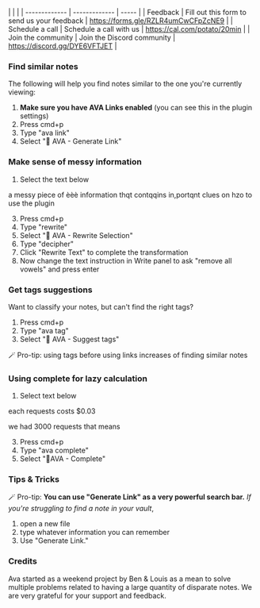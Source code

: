 
| <!-- -->    | <!-- -->    |
| ------------- | ------------- | ----- |
| Feedback     | Fill out this form to send us your feedback | https://forms.gle/RZLR4umCwCFpZcNE9 |
| Schedule a call      | Schedule a call with us    |   https://cal.com/potato/20min |
| Join the community | Join the Discord community | https://discord.gg/DYE6VFTJET |


### Find similar notes

The following will help you find notes similar to the one you're currently viewing:

1.  **Make sure you have AVA Links enabled** (you can see this in the plugin settings)
2.  Press cmd+p
3.  Type "ava link"
4.  Select "🧙 AVA - Generate Link"


### Make sense of messy information

1.  Select the text below

a messy
piece
of       èèè information
thqt contqqins in,portqnt clues
on hzo to use the plugin

3.  Press cmd+p
4.  Type "rewrite"
5.  Select "🧙 AVA - Rewrite Selection"
6.  Type "decipher"
7.  Click "Rewrite Text" to complete the transformation
8.  Now change the text instruction in Write panel to ask "remove all vowels" and press enter

### Get tags suggestions

Want to classify your notes, but can't find the right tags?

1.  Press cmd+p
2.  Type "ava tag"
3.  Select "🧙 AVA - Suggest tags"

🪄 Pro-tip: using tags before using links increases of finding similar notes


### Using complete for lazy calculation

1. Select text below

each requests costs $0.03

we had 3000 requests that means

3. Press cmd+p
4. Type "ava complete"
5. Select "🧙AVA - Complete"



### Tips & Tricks

🪄 Pro-tip: **You can use "Generate Link" as a very powerful search bar.** *If you're struggling to find a note in your vault*, 

1.  open a new file
2. type whatever information you can remember
3. Use  "Generate Link."


### Credits

Ava started as a weekend project by Ben & Louis as a mean to solve multiple problems related to having a large quantity of disparate notes. 
We are very grateful for your support and feedback.

